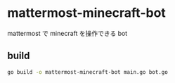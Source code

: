 # mattermost-minecraft-bot

mattermost で minecraft を操作できる bot

## build

```bash
go build -o mattermost-minecraft-bot main.go bot.go
```
